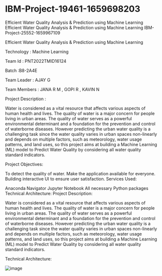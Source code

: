 # IBM-Project-19461-1659698203
Efficient Water Quality Analysis &amp; Prediction using Machine Learning
Efficient Water Quality Analysis & Prediction using Machine Learning IBM-Project-25552-1659967109

Efficient Water Quality Analysis & Prediction using Machine Learning

Technology : Machine Learning

Team Id : PNT2022TMID16124

Batch :B8-2A4E

Team Leader : AJAY G

Team Members : JANA R M , GOPI R , KAVIN N

Project Description :

Water is considered as a vital resource that affects various aspects of human health and lives. The quality of water is a major concern for people living in urban areas. The quality of water serves as a powerful environmental determinant and a foundation for the prevention and control of waterborne diseases. However predicting the urban water quality is a challenging task since the water quality varies in urban spaces non-linearly and depends on multiple factors, such as meteorology, water usage patterns, and land uses, so this project aims at building a Machine Learning (ML) model to Predict Water Quality by considering all water quality standard indicators.

Project Objectives:

To detect the quality of water. Make the application available for everyone. Building interactive UI to ensure user satisfaction. Services Used:

Anaconda Navigator Jupyter Notebook All necessary Python packages Technical Architecture: Project Description:

Water is considered as a vital resource that affects various aspects of human health and lives. The quality of water is a major concern for people living in urban areas. The quality of water serves as a powerful environmental determinant and a foundation for the prevention and control of waterborne diseases. However predicting the urban water quality is a challenging task since the water quality varies in urban spaces non-linearly and depends on multiple factors, such as meteorology, water usage patterns, and land uses, so this project aims at building a Machine Learning (ML) model to Predict Water Quality by considering all water quality standard indicators.

Technical Architecture:


![image](https://user-images.githubusercontent.com/93308686/202636081-2b3cd5f4-a44d-407b-b815-8e33c358c752.png)

